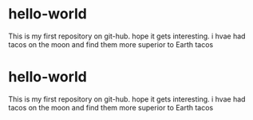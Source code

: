 # hello-world
This is my first repository on git-hub. hope it gets interesting.
i hvae had tacos on the moon and find them more superior to Earth tacos

# hello-world
This is my first repository on git-hub. hope it gets interesting.
i hvae had tacos on the moon and find them more superior to Earth tacos
